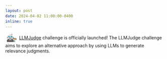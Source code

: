```yaml
---
layout: post
date: 2024-04-02 11:00:00-0400
inline: true
---
```


<img style="vertical-align:middle" width="40px" height="30px" src="../assets/img/LLMJudge-logo.png" /> <a href="https://llm4eval.github.io/challenge/">LLMJudge</a> challenge is officially launched! The LLMJudge challenge aims to explore an alternative approach by using LLMs to generate relevance judgments.

